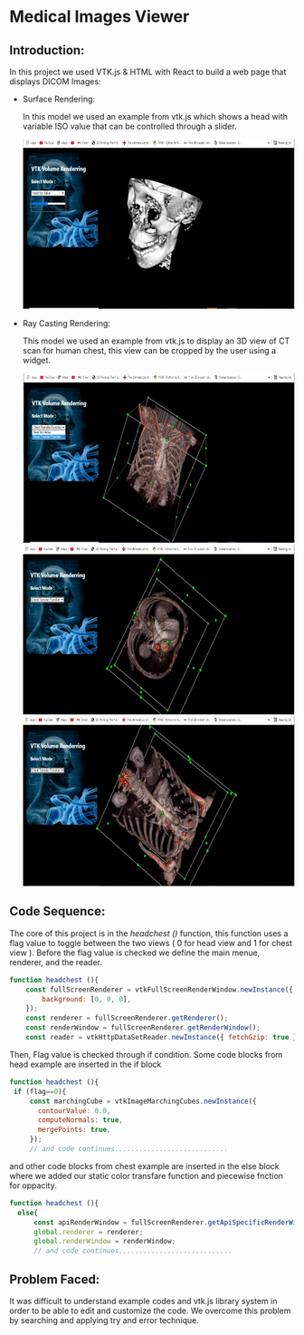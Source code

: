 # Medical Images Viewer
## Introduction:

In this project we used VTK.js & HTML with React to build a web page that displays DICOM Images:

- Surface Rendering:

  In this model we used an example from vtk.js which shows a head with variable ISO value that can be controlled through a slider.

    <img src="skull.jpg" alt="Surface Rendering" width="500" height="300">

- Ray Casting Rendering:

  This model we used an example from vtk.js to display an 3D view of CT scan for human chest, this view can be cropped by the user using a widget.

     <img src="chest2.jpg" alt="Ray Casting Rendering" width="500" height="300">
     <img src="chest1.jpg" alt="crop in chest" width="500" height="300">
     <img src="chest3.jpg" alt="another crop" width="500" height="300">

## Code Sequence:

The core of this project is in the _headchest ()_ function, this function uses a flag value to toggle between the two views ( 0 for head view and 1 for chest view ).
Before the flag value is checked we define the main menue, renderer, and the reader.

```javascript
function headchest (){
    const fullScreenRenderer = vtkFullScreenRenderWindow.newInstance({
        background: [0, 0, 0],
    });
    const renderer = fullScreenRenderer.getRenderer();
    const renderWindow = fullScreenRenderer.getRenderWindow();
    const reader = vtkHttpDataSetReader.newInstance({ fetchGzip: true });
```

Then, Flag value is checked through if condition. Some code blocks from head example are inserted in the if block

```javaScript
function headchest (){
 if (flag==0){
     const marchingCube = vtkImageMarchingCubes.newInstance({
       contourValue: 0.0,
       computeNormals: true,
       mergePoints: true,
     });
     // and code continues............................
```

and other code blocks from chest example are inserted in the else block where we added our static color transfare function and piecewise fnction for oppacity.

```javascript
function headchest (){
  else{
      const apiRenderWindow = fullScreenRenderer.getApiSpecificRenderWindow();
      global.renderer = renderer;
      global.renderWindow = renderWindow;
      // and code continues............................
```

## Problem Faced:

It was difficult to understand example codes and vtk.js library system in order to be able to edit and customize the code.
We overcome this problem by searching and applying try and error technique.

